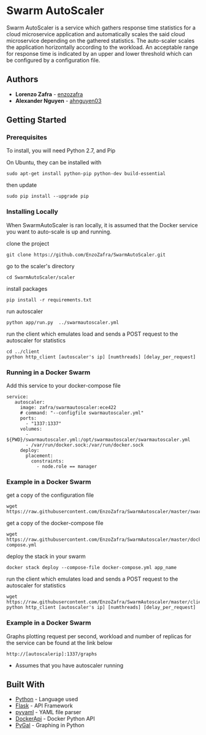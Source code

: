 # Swarm AutoScaler

Swarm AutoScaler is a service which gathers response time statistics for a cloud microservice application
and automatically scales the said cloud microservice depending on the gathered statistics. The auto-scaler scales
the application horizontally according to the workload. An acceptable range for response time is indicated by an
upper and lower threshold which can be configured by a configuration file.

## Authors

* **Lorenzo Zafra** - [enzozafra](https://github.com/enzozafra)
* **Alexander Nguyen** - [ahnguyen03](https://github.com/ahnguyen03)

## Getting Started


### Prerequisites
To install, you will need Python 2.7, and Pip

On Ubuntu, they can be installed with

```
sudo apt-get install python-pip python-dev build-essential 
```
then update
```
sudo pip install --upgrade pip 
```

### Installing Locally
When SwarmAutoScaler is ran locally, it is assumed that the Docker service you want
to auto-scale is up and running.

clone the project

```
git clone https://github.com/EnzoZafra/SwarmAutoScaler.git
```

go to the scaler's directory

```
cd SwarmAutoScaler/scaler
```

install packages

```
pip install -r requirements.txt
```

run autoscaler

```
python app/run.py  ../swarmautoscaler.yml
```

run the client which emulates load and sends a POST request to the autoscaler for statistics

```
cd ../client
python http_client [autoscaler's ip] [numthreads] [delay_per_request]
```


### Running in a Docker Swarm
Add this service to your docker-compose file
```
service:
   autoscaler:
     image: zafra/swarmautoscaler:ece422
     # command: "--configfile swarmautoscaler.yml"
     ports:
       - "1337:1337"
     volumes:
       - ${PWD}/swarmautoscaler.yml:/opt/swarmautoscaler/swarmautoscaler.yml
       - /var/run/docker.sock:/var/run/docker.sock
     deploy:
       placement:
         constraints:
           - node.role == manager
```

### Example in a Docker Swarm
get a copy of the configuration file
```
wget https://raw.githubusercontent.com/EnzoZafra/SwarmAutoscaler/master/swarmautoscaler.yml
```

get a copy of the docker-compose file
```
wget https://raw.githubusercontent.com/EnzoZafra/SwarmAutoscaler/master/docker-compose.yml
```

deploy the stack in your swarm
```
docker stack deploy --compose-file docker-compose.yml app_name
```

run the client which emulates load and sends a POST request to the autoscaler for statistics

```
wget https://raw.githubusercontent.com/EnzoZafra/SwarmAutoscaler/master/client/http_client.py
python http_client [autoscaler's ip] [numthreads] [delay_per_request]
```

### Example in a Docker Swarm
Graphs plotting request per second, workload and number of replicas for the service can be found at the link below
```
http://[autoscalerip]:1337/graphs
```
* Assumes that you have autoscaler running

## Built With

* [Python](https://www.python.org/) - Language used
* [Flask](http://flask.pocoo.org/) - API Framework
* [pyyaml](http://pyyaml.org/wiki/PyYAML) - YAML file parser
* [DockerApi](https://docker-py.readthedocs.io) - Docker Python API
* [PyGal](http://pygal.org/) - Graphing in Python


